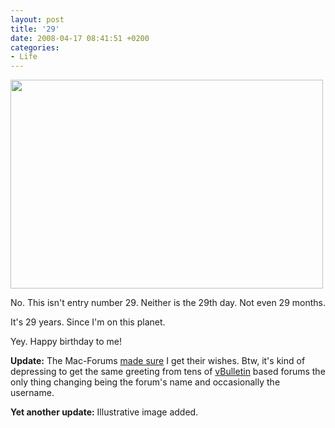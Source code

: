 ```yaml
---
layout: post
title: '29'
date: 2008-04-17 08:41:51 +0200
categories:
- Life
---
```

<a href="http://flickr.com/photos/janos/2421694914/"><img src="http://farm4.static.flickr.com/3132/2421694914_e025690f21.jpg" width="500" height="334" border="0" class="image"/></a>

No. This isn't entry number 29. Neither is the 29th day. Not even 29 months.

It's 29 years. Since I'm on this planet.

Yey. Happy birthday to me!

<strong>Update:</strong> The Mac-Forums <a href="http://www.rusiczki.net/blog/blogpics/mac-forums-multiple-birthday-wish.php" onclick="window.open('http://www.rusiczki.net/blog/archives/mac-forums-multiple-birthday-wish.php','popup','width=500,height=143,scrollbars=no,resizable=no,toolbar=no,directories=no,location=no,menubar=no,status=no,left=0,top=0'); return false">made sure</a> I get their wishes. Btw, it's kind of depressing to get the same greeting from tens of <a href="http://www.vbulletin.com">vBulletin</a> based forums the only thing changing being the forum's name and occasionally the username.

<strong>Yet another update:</strong> Illustrative image added.


